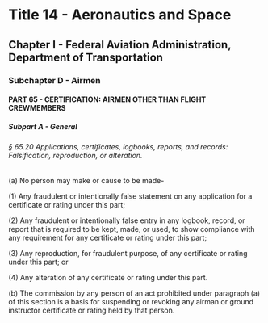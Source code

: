
# Title 14 - Aeronautics and Space
## Chapter I - Federal Aviation Administration, Department of Transportation
### Subchapter D - Airmen
#### PART 65 - CERTIFICATION: AIRMEN OTHER THAN FLIGHT CREWMEMBERS
##### Subpart A - General
###### § 65.20 Applications, certificates, logbooks, reports, and records: Falsification, reproduction, or alteration.

(a) No person may make or cause to be made-

(1) Any fraudulent or intentionally false statement on any application for a certificate or rating under this part;

(2) Any fraudulent or intentionally false entry in any logbook, record, or report that is required to be kept, made, or used, to show compliance with any requirement for any certificate or rating under this part;

(3) Any reproduction, for fraudulent purpose, of any certificate or rating under this part; or

(4) Any alteration of any certificate or rating under this part.

(b) The commission by any person of an act prohibited under paragraph (a) of this section is a basis for suspending or revoking any airman or ground instructor certificate or rating held by that person.

